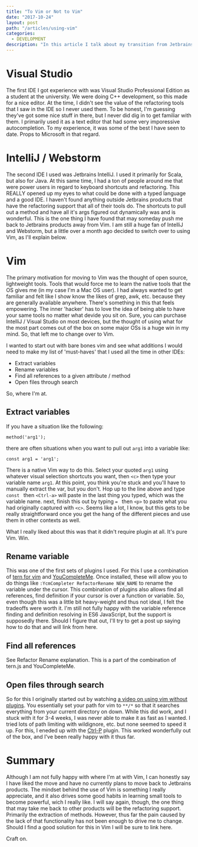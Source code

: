 ```yaml
---
title: "To Vim or Not to Vim"
date: "2017-10-24"
layout: post
path: "/articles/using-vim"
categories:
  - DEVELOPMENT
description: "In this article I talk about my transition from Jetbrains products to Vim for software development."
---
```

# Visual Studio
The first IDE I got experience with was Visual Studio Professional Edition as a student at the university. We were doing C++ development, so this made for a nice editor. At the time, I didn't see the value of the refactoring tools that I saw in the IDE so I never used them. To be honest, I'm guessing they've got some nice stuff in there, but I never did dig in to get familiar with them. I primarily used it as a text editor that had some very imporessive autocompletion. To my experience, it was some of the best I have seen to date. Props to Microsoft in that regard.

# IntelliJ / Webstorm
The second IDE I used was Jetbrains IntelliJ. I used it primarily for Scala, but also for Java. At this same time, I had a ton of people around me that were power users in regard to keyboard shortcuts and refactoring. This REALLY opened up my eyes to what could be done with a typed language and a good IDE. I haven't found anything outside Jetbrains products that have the refactoring support that all of their tools do. The shortcuts to pull out a method and have all it's args figured out dynamically was and is wonderful. This is the one thing I have found that may someday push me back to Jetbrains products away from Vim. I am still a huge fan of IntelliJ and Webstorm, but a little over a month ago decided to switch over to using Vim, as I'll explain below.

# Vim
The primary motivation for moving to Vim was the thought of open source, lightweight tools. Tools that would force me to learn the native tools that the OS gives me (in my case I'm a Mac OS user). I had always wanted to get familiar and felt like I show know the likes of grep, awk, etc. because they are generally available anywhere. There's something in this that feels empowering. The inner 'hacker' has to love the idea of being able to have your same tools no matter what devide you sit on. Sure, you can purchase IntelliJ / Visual Studio on most devices, but the thought of using what for the most part comes out of the box on some major OSs is a huge win in my mind. So, that left me to change over to Vim.

I wanted to start out with bare bones vim and see what additions I would need to make my list of 'must-haves' that I used all the time in other IDEs:
- Extract variables
- Rename variables
- Find all references to a given attribute / method
- Open files through search

So, where I'm at.

## Extract variables
If you have a situation like the following:
```JS
method('arg1');
```
there are often situations when you want to pull out `arg1` into a variable like:
```JS
const arg1 = 'arg1';
```
There is a native Vim way to do this. Select your quoted `arg1` using whatever visual selection shortcuts you want, then `<c>` then type your variable name `arg1`. At this point, you think you're stuck and you'll have to manually extract the var, but you don't. Hop up to the line above and type `const ` then `<Ctrl-a>` will paste in the last thing you typed, which was the variable name. next, finish this out by typing `= ` then `<p>` to paste what you had originally captured with `<c>`. Seems like a lot, I know, but this gets to be really straightforward once you get the hang of the different pieces and use them in other contexts as well.

What I really liked about this was that it didn't require  plugin at all. It's pure Vim. Win.

## Rename variable
This was one of the first sets of plugins I used. For this I use a combination of [tern for vim](https://github.com/ternjs/tern_for_vim) and [YouCompleteMe](https://github.com/Valloric/YouCompleteMe). Once installed, these will allow you to do things like `:YcmCompleter RefactorRename NEW_NAME` to rename the variable under the cursor. This combination of plugins also allows find all references, find definition if your cursor is over a function or variable. So, even though this was a little bit heavy-weight and thus not ideal, I felt the tradeoffs were worth it. I'm still not fully happy with the variable reference finding and definition resolving in ES6 JavaScript, but the support is supposedly there. Should I figure that out, I'll try to get a post up saying how to do that and will link from here.

## Find all references
See Refactor Rename explanation. This is a part of the combination of tern.js and YouCompleteMe.

## Open files through search
So for this I originally started out by watching [a video on using vim without plugins](https://www.youtube.com/watch?v=XA2WjJbmmoM). You essentially set your path for vim to `**/*` so that it searches everything from your current directory on down. While this did work, and I stuck with it for 3-4 weeks, I was never able to make it as fast as I wanted. I tried lots of path limiting with wildignore, etc. but none seemed to speed it up. For this, I eneded up with the [Ctrl-P](https://github.com/ctrlpvim/ctrlp.vim) plugin. This worked wonderfully out of the box, and I've been really happy with it thus far.

# Summary
Although I am not fully happy with where I'm at with Vim, I can honestly say I have liked the move and have no currently plans to move back to Jetbrains products. The mindset behind the use of Vim is something I really appreciate, and it also drives some good habits in learning small tools to become powerful, wich I really like. I will say again, though, the one thing that may take me back to other products will be the refactoring support. Primarily the extraction of methods. However, thus far the pain caused by the lack of that functionality has not been enough to drive me to change. Should I find a good solution for this in Vim I will be sure to link here.

Craft on.

